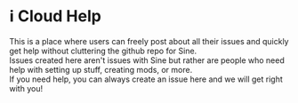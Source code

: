 # ℹ️ Cloud Help
This is a place where users can freely post about all their issues and quickly get help without cluttering the github repo for Sine.\
Issues created here aren't issues with Sine but rather are people who need help with setting up stuff, creating mods, or more.\
If you need help, you can always create an issue here and we will get right with you!
